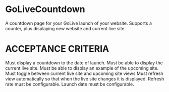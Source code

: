 GoLiveCountdown
===============

A countdown page for your GoLive launch of your website.  Supports a counter, plus displaying new website and current live site.

ACCEPTANCE CRITERIA
=====================
Must display a countdown to the date of launch.
Must be able to display the current live site.
Must be able to display an example of the upcoming site.
Must toggle between current live site and upcoming site views
Must refresh view automatically so that when the live site changes it is displayed.
Refresh rate must be configurable.
Launch date must be configurable.
